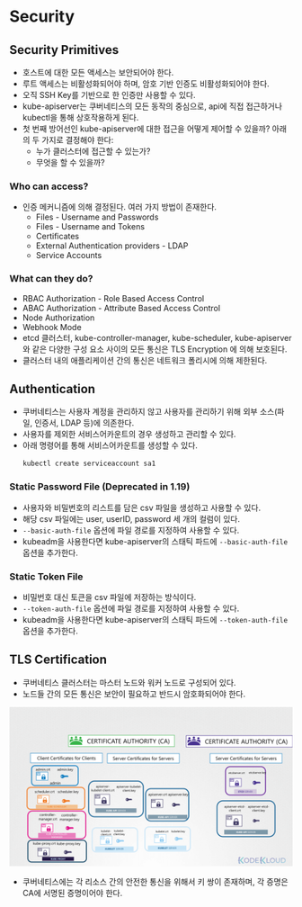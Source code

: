# Security

## Security Primitives

- 호스트에 대한 모든 액세스는 보안되어야 한다.
- 루트 액세스는 비활성화되어야 하며, 암호 기반 인증도 비활성화되어야 한다.
- 오직 SSH Key를 기반으로 한 인증만 사용할 수 있다.
- kube-apiserver는 쿠버네티스의 모든 동작의 중심으로, api에 직접 접근하거나 kubectl을 통해 상호작용하게 된다.
- 첫 번째 방어선인 kube-apiserver에 대한 접근을 어떻게 제어할 수 있을까? 아래의 두 가지로 결정해야 한다:
  - 누가 클러스터에 접근할 수 있는가?
  - 무엇을 할 수 있을까?

### Who can access?

- 인증 메커니즘에 의해 결정된다. 여러 가지 방법이 존재한다.
  - Files - Username and Passwords
  - Files - Username and Tokens
  - Certificates
  - External Authentication providers - LDAP
  - Service Accounts

### What can they do?

- RBAC Authorization - Role Based Access Control
- ABAC Authorization - Attribute Based Access Control
- Node Authorization
- Webhook Mode
- etcd 클러스터, kube-controller-manager, kube-scheduler, kube-apiserver 와 같은 다양한 구성 요소 사이의 모든 통신은 TLS Encryption 에 의해 보호된다.
- 클러스터 내의 애플리케이션 간의 통신은 네트워크 폴리시에 의해 제한된다.

## Authentication

- 쿠버네티스는 사용자 계정을 관리하지 않고 사용자를 관리하기 위해 외부 소스(파일, 인증서, LDAP 등)에 의존한다.
- 사용자를 제외한 서비스어카운트의 경우 생성하고 관리할 수 있다.
- 아래 명령어를 통해 서비스어카운트를 생성할 수 있다.
  ```bash
  kubectl create serviceaccount sa1
  ```

### Static Password File (Deprecated in 1.19)

- 사용자와 비밀번호의 리스트를 담은 csv 파일을 생성하고 사용할 수 있다.
- 해당 csv 파일에는 user, userID, password 세 개의 컬럼이 있다.
- `--basic-auth-file` 옵션에 파일 경로를 지정하여 사용할 수 있다.
- kubeadm을 사용한다면 kube-apiserver의 스태틱 파드에 `--basic-auth-file` 옵션을 추가한다.

### Static Token File

- 비밀번호 대신 토큰을 csv 파일에 저장하는 방식이다.
- `--token-auth-file` 옵션에 파일 경로를 지정하여 사용할 수 있다.
- kubeadm을 사용한다면 kube-apiserver의 스태틱 파드에 `--token-auth-file` 옵션을 추가한다.

## TLS Certification

- 쿠버네티스 클러스터는 마스터 노드와 워커 노드로 구성되어 있다.
- 노드들 간의 모든 통신은 보안이 필요하고 반드시 암호화되어야 한다.

![TLS Certification](./tls-certification.png)

- 쿠버네티스에는 각 리소스 간의 안전한 통신을 위해서 키 쌍이 존재하며, 각 증명은 CA에 서명된 증명이어야 한다.
